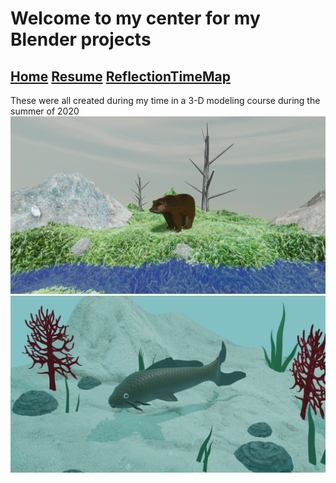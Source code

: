 # Welcome to my center for my Blender projects
## [Home](index.md) [Resume](resume.md) [Reflection](reflection.md)[TimeMap](http://timemapper.okfnlabs.org/anon/bh0cvj-ben-simon-digit100-timemap#0)
These were all created during my time in a 3-D modeling course during the summer of 2020
![3d model of a bear](Bear.png)
![3d model of a fish](fish.png)
